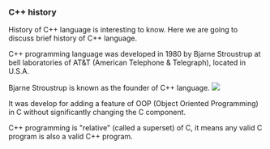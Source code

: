 ### C++ history

History of C++ language is interesting to know. Here we are going to discuss brief history of C++ language.

C++ programming language was developed in 1980 by Bjarne Stroustrup at bell laboratories of AT&T (American Telephone & Telegraph), located in U.S.A.

Bjarne Stroustrup is known as the founder of C++ language. ![](https://static.javatpoint.com/cpp/images/cpp-history1.png)


It was develop for adding a feature of OOP (Object Oriented Programming) in C without significantly changing the C component.

C++ programming is "relative" (called a superset) of C, it means any valid C program is also a valid C++ program.


